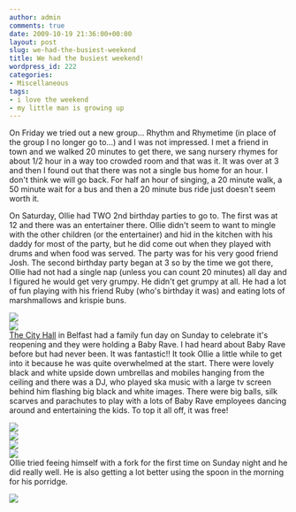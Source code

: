 ```yaml
---
author: admin
comments: true
date: 2009-10-19 21:36:00+00:00
layout: post
slug: we-had-the-busiest-weekend
title: We had the busiest weekend!
wordpress_id: 222
categories:
- Miscellaneous
tags:
- i love the weekend
- my little man is growing up
---
```


On Friday we tried out a new group... Rhythm and Rhymetime (in place of the group I no longer go to...) and I was not impressed.  I met a friend in town and we walked 20 minutes to get there, we sang nursery rhymes for about 1/2 hour in a way too crowded room and that was it.  It was over at 3 and then I found out that there was not a single bus home for an hour.  I don't think we will go back.  For half an hour of singing, a 20 minute walk, a 50 minute wait for a bus and then a 20 minute bus ride just doesn't seem worth it.  
  
On Saturday, Ollie had TWO 2nd birthday parties to go to.  The first was at 12 and there was an entertainer there.  Ollie didn't seem to want to mingle with the other children (or the entertainer) and hid in the kitchen with his daddy for most of the party, but he did come out when they played with drums and when food was served.  The party was for his very good friend Josh.  The second birthday party began at 3 so by the time we got there, Ollie had not had a single nap (unless you can count 20 minutes) all day and I figured he would get very grumpy.  He didn't get grumpy at all.  He had a lot of fun playing with his friend Ruby (who's birthday it was) and eating lots of marshmallows and krispie buns.  
  
[![](http://farm3.static.flickr.com/2497/4028201081_675e1c5118.jpg)](http://farm3.static.flickr.com/2497/4028201081_675e1c5118.jpg)  
[![](http://farm3.static.flickr.com/2743/4028956098_90b9744059.jpg)](http://farm3.static.flickr.com/2743/4028956098_90b9744059.jpg)  
[The City Hall](http://www.belfastcity.gov.uk/yourcityhall/youth.asp) in Belfast had a family fun day on Sunday to celebrate it's reopening and they were holding a Baby Rave.  I had heard about Baby Rave before but had never been.  It was fantastic!!  It took Ollie a little while to get into it because he was quite overwhelmed at the start.  There were lovely black and white upside down umbrellas and mobiles hanging from the ceiling and there was a DJ, who played ska music with a large tv screen behind him flashing big black and white images.  There were big balls, silk scarves and parachutes to play with a lots of Baby Rave employees dancing around and entertaining the kids.  To top it all off, it was free!  
  
[![](http://farm3.static.flickr.com/2685/4028957666_17f504943a.jpg)](http://farm3.static.flickr.com/2685/4028957666_17f504943a.jpg)  
[![](http://farm3.static.flickr.com/2485/4028958976_4f63e056a2.jpg)](http://farm3.static.flickr.com/2485/4028958976_4f63e056a2.jpg)  
[![](http://farm3.static.flickr.com/2677/4028959604_d609a57ec4.jpg)](http://farm3.static.flickr.com/2677/4028959604_d609a57ec4.jpg)  
[![](http://farm3.static.flickr.com/2652/4028958244_b997946d43.jpg)](http://farm3.static.flickr.com/2652/4028958244_b997946d43.jpg)  
Ollie tried feeing himself with a fork for the first time on Sunday night and he did really well.  He is also getting a lot better using the spoon in the morning for his porridge.

![](https://blogger.googleusercontent.com/tracker/251139911615938991-3556289464859373081?l=www.outmumbered.com)

